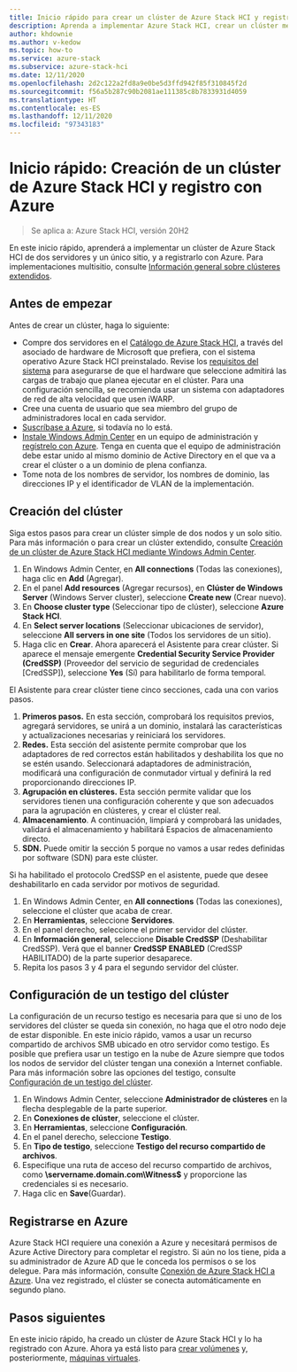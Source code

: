 ```yaml
---
title: Inicio rápido para crear un clúster de Azure Stack HCI y registrarlo con Azure
description: Aprenda a implementar Azure Stack HCI, crear un clúster mediante Windows Admin Center y registrarlo con Azure.
author: khdownie
ms.author: v-kedow
ms.topic: how-to
ms.service: azure-stack
ms.subservice: azure-stack-hci
ms.date: 12/11/2020
ms.openlocfilehash: 2d2c122a2fd8a9e0be5d3ffd942f85f310845f2d
ms.sourcegitcommit: f56a5b287c90b2081ae111385c8b7833931d4059
ms.translationtype: HT
ms.contentlocale: es-ES
ms.lasthandoff: 12/11/2020
ms.locfileid: "97343183"
---
```

# <a name="quickstart-create-an-azure-stack-hci-cluster-and-register-it-with-azure"></a>Inicio rápido: Creación de un clúster de Azure Stack HCI y registro con Azure

> Se aplica a: Azure Stack HCI, versión 20H2

En este inicio rápido, aprenderá a implementar un clúster de Azure Stack HCI de dos servidores y un único sitio, y a registrarlo con Azure. Para implementaciones multisitio, consulte [Información general sobre clústeres extendidos](../concepts/stretched-clusters.md).

## <a name="before-you-start"></a>Antes de empezar

Antes de crear un clúster, haga lo siguiente:

* Compre dos servidores en el [Catálogo de Azure Stack HCI](https://hcicatalog.azurewebsites.net), a través del asociado de hardware de Microsoft que prefiera, con el sistema operativo Azure Stack HCI preinstalado. Revise los [requisitos del sistema](../concepts/system-requirements.md) para asegurarse de que el hardware que seleccione admitirá las cargas de trabajo que planea ejecutar en el clúster. Para una configuración sencilla, se recomienda usar un sistema con adaptadores de red de alta velocidad que usen iWARP.
* Cree una cuenta de usuario que sea miembro del grupo de administradores local en cada servidor.
* [Suscríbase a Azure](https://azure.microsoft.com/), si todavía no lo está.
* [Instale Windows Admin Center](/windows-server/manage/windows-admin-center/deploy/install) en un equipo de administración y [regístrelo con Azure](../manage/register-windows-admin-center.md). Tenga en cuenta que el equipo de administración debe estar unido al mismo dominio de Active Directory en el que va a crear el clúster o a un dominio de plena confianza.
* Tome nota de los nombres de servidor, los nombres de dominio, las direcciones IP y el identificador de VLAN de la implementación.

## <a name="create-the-cluster"></a>Creación del clúster

Siga estos pasos para crear un clúster simple de dos nodos y un solo sitio. Para más información o para crear un clúster extendido, consulte [Creación de un clúster de Azure Stack HCI mediante Windows Admin Center](create-cluster.md).

1. En Windows Admin Center, en **All connections** (Todas las conexiones), haga clic en **Add** (Agregar).
1. En el panel **Add resources** (Agregar recursos), en **Clúster de Windows Server** (Windows Server cluster), seleccione **Create new** (Crear nuevo).
1. En **Choose cluster type** (Seleccionar tipo de clúster), seleccione **Azure Stack HCI**.
1. En **Select server locations** (Seleccionar ubicaciones de servidor), seleccione **All servers in one site** (Todos los servidores de un sitio).
1. Haga clic en **Crear**. Ahora aparecerá el Asistente para crear clúster. Si aparece el mensaje emergente **Credential Security Service Provider (CredSSP)** (Proveedor del servicio de seguridad de credenciales [CredSSP]), seleccione **Yes** (Sí) para habilitarlo de forma temporal. 

El Asistente para crear clúster tiene cinco secciones, cada una con varios pasos.

1. **Primeros pasos.** En esta sección, comprobará los requisitos previos, agregará servidores, se unirá a un dominio, instalará las características y actualizaciones necesarias y reiniciará los servidores. 
2. **Redes.** Esta sección del asistente permite comprobar que los adaptadores de red correctos están habilitados y deshabilita los que no se estén usando. Seleccionará adaptadores de administración, modificará una configuración de conmutador virtual y definirá la red proporcionando direcciones IP.
3. **Agrupación en clústeres.** Esta sección permite validar que los servidores tienen una configuración coherente y que son adecuados para la agrupación en clústeres, y crear el clúster real.
4. **Almacenamiento**. A continuación, limpiará y comprobará las unidades, validará el almacenamiento y habilitará Espacios de almacenamiento directo.
5. **SDN.** Puede omitir la sección 5 porque no vamos a usar redes definidas por software (SDN) para este clúster.

Si ha habilitado el protocolo CredSSP en el asistente, puede que desee deshabilitarlo en cada servidor por motivos de seguridad.

1. En Windows Admin Center, en **All connections** (Todas las conexiones), seleccione el clúster que acaba de crear.
1. En **Herramientas**, seleccione **Servidores**.
1. En el panel derecho, seleccione el primer servidor del clúster.
1. En **Información general**, seleccione **Disable CredSSP** (Deshabilitar CredSSP). Verá que el banner **CredSSP ENABLED** (CredSSP HABILITADO) de la parte superior desaparece.
1. Repita los pasos 3 y 4 para el segundo servidor del clúster.

## <a name="set-up-a-cluster-witness"></a>Configuración de un testigo del clúster

La configuración de un recurso testigo es necesaria para que si uno de los servidores del clúster se queda sin conexión, no haga que el otro nodo deje de estar disponible. En este inicio rápido, vamos a usar un recurso compartido de archivos SMB ubicado en otro servidor como testigo. Es posible que prefiera usar un testigo en la nube de Azure siempre que todos los nodos de servidor del clúster tengan una conexión a Internet confiable. Para más información sobre las opciones del testigo, consulte [Configuración de un testigo del clúster](witness.md).

1. En Windows Admin Center, seleccione **Administrador de clústeres** en la flecha desplegable de la parte superior.
1. En **Conexiones de clúster**, seleccione el clúster.
1. En **Herramientas**, seleccione **Configuración**.
1. En el panel derecho, seleccione **Testigo**.
1. En **Tipo de testigo**, seleccione **Testigo del recurso compartido de archivos**.
1. Especifique una ruta de acceso del recurso compartido de archivos, como **\\servername.domain.com\Witness$** y proporcione las credenciales si es necesario.
1. Haga clic en **Save**(Guardar).

## <a name="register-with-azure"></a>Registrarse en Azure

Azure Stack HCI requiere una conexión a Azure y necesitará permisos de Azure Active Directory para completar el registro. Si aún no los tiene, pida a su administrador de Azure AD que le conceda los permisos o se los delegue. Para más información, consulte [Conexión de Azure Stack HCI a Azure](register-with-azure.md). Una vez registrado, el clúster se conecta automáticamente en segundo plano.

## <a name="next-steps"></a>Pasos siguientes

En este inicio rápido, ha creado un clúster de Azure Stack HCI y lo ha registrado con Azure. Ahora ya está listo para [crear volúmenes](../manage/create-volumes.md) y, posteriormente, [máquinas virtuales](../manage/vm.md).